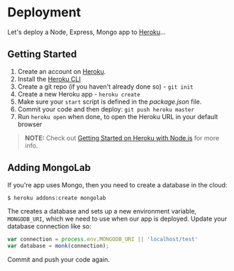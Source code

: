 # Deployment

Let's deploy a Node, Express, Mongo app to [Heroku](https://www.heroku.com/)...

## Getting Started

1. Create an account on [Heroku](https://www.heroku.com/).
1. Install the [Heroku CLI](https://devcenter.heroku.com/articles/heroku-cli#download-and-install)
1. Create a git repo (if you haven't already done so) - `git init`
1. Create a new Heroku app - `heroku create`
1. Make sure your `start` script is defined in the *package.json* file.
1. Commit your code and then deploy: `git push heroku master`
1. Run `heroku open` when done, to open the Heroku URL in your default browser

> **NOTE:** Check out [Getting Started on Heroku with Node.js](https://devcenter.heroku.com/articles/getting-started-with-nodejs) for more info.

## Adding MongoLab

If you're app uses Mongo, then you need to create a database in the cloud:

```sh
$ heroku addons:create mongolab
```

The creates a database and sets up a new environment variable, `MONGODB_URI`, which we need to use when our app is deployed. Update your database connection like so:

```javascript
var connection = process.env.MONGODB_URI || 'localhost/test'
var database = monk(connection);
```

Commit and push your code again.
